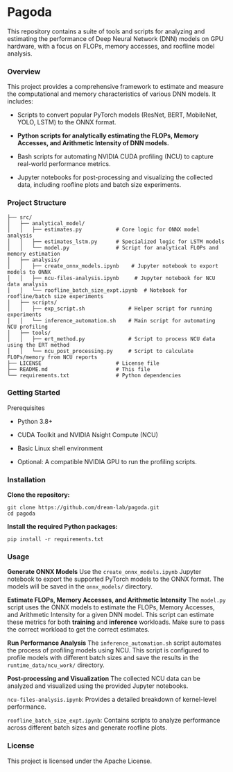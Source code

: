 # Pagoda


This repository contains a suite of tools and scripts for analyzing and estimating the performance of Deep Neural Network (DNN) models on GPU hardware, with a focus on FLOPs, memory accesses, and roofline model analysis.

### Overview
This project provides a comprehensive framework to estimate and measure the computational and memory characteristics of various DNN models. It includes:

- Scripts to convert popular PyTorch models (ResNet, BERT, MobileNet, YOLO, LSTM) to the ONNX format.

- **Python scripts for analytically estimating the FLOPs, Memory Accesses, and Arithmetic Intensity of DNN models.**

- Bash scripts for automating NVIDIA CUDA profiling (NCU) to capture real-world performance metrics.

- Jupyter notebooks for post-processing and visualizing the collected data, including roofline plots and batch size experiments.

### Project Structure
```
├── src/
│   ├── analytical_model/
│   │   ├── estimates.py           # Core logic for ONNX model analysis
│   │   ├── estimates_lstm.py      # Specialized logic for LSTM models
│   │   └── model.py               # Script for analytical FLOPs and memory estimation
│   ├── analysis/
│   │   ├── create_onnx_models.ipynb    # Jupyter notebook to export models to ONNX
│   │   ├── ncu-files-analysis.ipynb     # Jupyter notebook for NCU data analysis
│   │   └── roofline_batch_size_expt.ipynb  # Notebook for roofline/batch size experiments
│   ├── scripts/
│   │   ├── exp_script.sh              # Helper script for running experiments
│   │   └── inference_automation.sh    # Main script for automating NCU profiling
│   ├── tools/
│   │   ├── ert_method.py              # Script to process NCU data using the ERT method
│   │   └── ncu_post_processing.py     # Script to calculate FLOPs/memory from NCU reports
├── LICENSE                        # License file
├── README.md                      # This file
└── requirements.txt               # Python dependencies
```

### Getting Started
Prerequisites
- Python 3.8+

- CUDA Toolkit and NVIDIA Nsight Compute (NCU)

- Basic Linux shell environment

- Optional: A compatible NVIDIA GPU to run the profiling scripts.

### Installation
**Clone the repository:**

```
git clone https://github.com/dream-lab/pagoda.git
cd pagoda
```

**Install the required Python packages:**
```
pip install -r requirements.txt
```

### Usage
**Generate ONNX Models**
Use the `create_onnx_models.ipynb` Jupyter notebook to export the supported PyTorch models to the ONNX format. The models will be saved in the `onnx_models/` directory.

**Estimate FLOPs, Memory Accesses, and Arithmetic Intensity**
The `model.py` script uses the ONNX models to estimate the FLOPs, Memory Accesses, and Arithmetic Intensity for a given DNN model. This script can estimate these metrics for both **training** and **inference** workloads. Make sure to pass the correct workload to get the correct estimates.

**Run Performance Analysis**
The `inference_automation.sh` script automates the process of profiling models using NCU. This script is configured to profile models with different batch sizes and save the results in the `runtime_data/ncu_work/` directory.


**Post-processing and Visualization**
The collected NCU data can be analyzed and visualized using the provided Jupyter notebooks.

`ncu-files-analysis.ipynb`: Provides a detailed breakdown of kernel-level performance.

`roofline_batch_size_expt.ipynb`: Contains scripts to analyze performance across different batch sizes and generate roofline plots.

### License
This project is licensed under the Apache License.